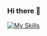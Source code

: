 ### Hi there 👋

[![My Skills](https://skillicons.dev/icons?i=angular,blender,c,cs,cpp,html,css,docker,dotnet,js,ts,py)](https://skillicons.dev)

<!--[![Top Langs](https://github-readme-stats.vercel.app/api/top-langs/?username=baglayan)](https://github.com/baglayan/)-->

<!--
**baglayan/baglayan** is a ✨ _special_ ✨ repository because its `README.md` (this file) appears on your GitHub profile.

Here are some ideas to get you started:

- 🔭 I’m currently working on ...
- 🌱 I’m currently learning ...
- 👯 I’m looking to collaborate on ...
- 🤔 I’m looking for help with ...
- 💬 Ask me about ...
- 📫 How to reach me: ...
- 😄 Pronouns: ...
- ⚡ Fun fact: ...
-->
